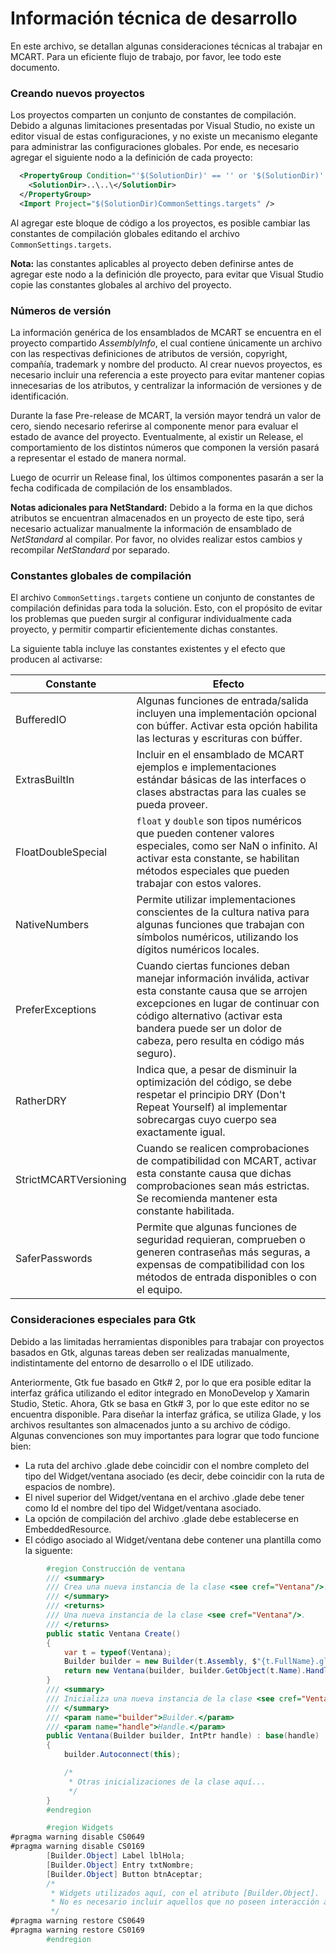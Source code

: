 # Información técnica de desarrollo
En este archivo, se detallan algunas consideraciones técnicas al trabajar en
MCART. Para un eficiente flujo de trabajo, por favor, lee todo este documento.
### Creando nuevos proyectos
Los proyectos comparten un conjunto de constantes de compilación. Debido a
algunas limitaciones presentadas por Visual Studio, no existe un editor visual
de estas configuraciones, y no existe un mecanismo elegante para administrar
las configuraciones globales. Por ende, es necesario agregar el siguiente nodo
a la definición de cada proyecto:
```xml
  <PropertyGroup Condition="'$(SolutionDir)' == '' or '$(SolutionDir)' == '*undefined*'">
    <SolutionDir>..\..\</SolutionDir>
  </PropertyGroup>
  <Import Project="$(SolutionDir)CommonSettings.targets" />
```
Al agregar este bloque de código a los proyectos, es posible cambiar las
constantes de compilación globales editando el archivo
`CommonSettings.targets`.

**Nota:** las constantes aplicables al proyecto deben definirse antes de
agregar este nodo a la definición dle proyecto, para evitar que Visual Studio
copie las constantes globales al archivo del proyecto.
### Números de versión
La información genérica de los ensamblados de MCART se encuentra en el proyecto
compartido *AssemblyInfo*, el cual contiene únicamente un archivo con las
respectivas definiciones de atributos de versión, copyright, compañía,
trademark y nombre del producto. Al crear nuevos proyectos, es necesario
incluir una referencia a este proyecto para evitar mantener copias innecesarias
de los atributos, y centralizar la información de versiones y de
identificación.

Durante la fase Pre-release de MCART, la versión mayor tendrá un valor de cero,
siendo necesario referirse al componente menor para evaluar el estado de avance
del proyecto. Eventualmente, al existir un Release, el comportamiento de los
distintos números que componen la versión pasará a representar el estado de
manera normal.

Luego de ocurrir un Release final, los últimos componentes pasarán a ser la
fecha codificada de compilación de los ensamblados.

**Notas adicionales para NetStandard:**
Debido a la forma en la que dichos atributos se encuentran almacenados en un
proyecto de este tipo, será necesario actualizar manualmente la información de
ensamblado de *NetStandard* al compilar. Por favor, no olvides realizar estos
cambios y recompilar *NetStandard* por separado.
### Constantes globales de compilación
El archivo `CommonSettings.targets` contiene un conjunto de constantes de
compilación definidas para toda la solución. Esto, con el propósito de evitar
los problemas que pueden surgir al configurar individualmente cada proyecto, y
permitir compartir eficientemente dichas constantes.

La siguiente tabla incluye las constantes existentes y el efecto que producen
al activarse:

Constante | Efecto
--- | ---
BufferedIO | Algunas funciones de entrada/salida incluyen una implementación opcional con búffer. Activar esta opción habilita las lecturas y escrituras con búffer.
ExtrasBuiltIn | Incluir en el ensamblado de MCART ejemplos e implementaciones estándar básicas de las interfaces o clases abstractas para las cuales se pueda proveer.
FloatDoubleSpecial | `float` y `double` son tipos numéricos que pueden contener valores especiales, como ser NaN o infinito. Al activar esta constante, se habilitan métodos especiales que pueden trabajar con estos valores.
NativeNumbers | Permite utilizar implementaciones conscientes de la cultura nativa para algunas funciones que trabajan con símbolos numéricos, utilizando los dígitos numéricos locales.
PreferExceptions | Cuando ciertas funciones deban manejar información inválida, activar esta constante causa que se arrojen excepciones en lugar de continuar con código alternativo (activar esta bandera puede ser un dolor de cabeza, pero resulta en código más seguro).
RatherDRY | Indica que, a pesar de disminuir la optimización del código, se debe respetar el principio DRY (Don't Repeat Yourself) al implementar sobrecargas cuyo cuerpo sea exactamente igual.
StrictMCARTVersioning | Cuando se realicen comprobaciones de compatibilidad con MCART, activar esta constante causa que dichas comprobaciones sean más estrictas. Se recomienda mantener esta constante habilitada.
SaferPasswords | Permite que algunas funciones de seguridad requieran, comprueben o generen contraseñas más seguras, a expensas de compatibilidad con los métodos de entrada disponibles o con el equipo.
### Consideraciones especiales para Gtk
Debido a las limitadas herramientas disponibles para trabajar con proyectos
basados en Gtk, algunas tareas deben ser realizadas manualmente, indistintamente
del entorno de desarrollo o el IDE utilizado.

Anteriormente, Gtk fue basado en Gtk# 2, por lo que era posible editar la
interfaz gráfica utilizando el editor integrado en MonoDevelop y Xamarin Studio,
Stetic. Ahora, Gtk se basa en Gtk# 3, por lo que este editor no se encuentra
disponible. Para diseñar la interfaz gráfica, se utiliza Glade, y los archivos
resultantes son almacenados junto a su archivo de código. Algunas convenciones
son muy importantes para lograr que todo funcione bien:

* La ruta del archivo .glade debe coincidir con el nombre completo del tipo del Widget/ventana asociado (es decir, debe coincidir con la ruta de espacios de nombre).
* El nivel superior del Widget/ventana en el archivo .glade debe tener como Id el nombre del tipo del Widget/ventana asociado.
* La opción de compilación del archivo .glade debe establecerse en EmbeddedResource.
* El código asociado al Widget/ventana debe contener una plantilla como la siguente:
```csharp
        #region Construcción de ventana
        /// <summary>
        /// Crea una nueva instancia de la clase <see cref="Ventana"/>.
        /// </summary>
        /// <returns>
        /// Una nueva instancia de la clase <see cref="Ventana"/>.
        /// </returns>
        public static Ventana Create()
        {
            var t = typeof(Ventana);
            Builder builder = new Builder(t.Assembly, $"{t.FullName}.glade", null);
            return new Ventana(builder, builder.GetObject(t.Name).Handle);
        }
        /// <summary>
        /// Inicializa una nueva instancia de la clase <see cref="Ventana"/>.
        /// </summary>
        /// <param name="builder">Builder.</param>
        /// <param name="handle">Handle.</param>
        public Ventana(Builder builder, IntPtr handle) : base(handle)
        {
            builder.Autoconnect(this);

            /*
             * Otras inicializaciones de la clase aquí...
             */
        }
        #endregion

        #region Widgets        
#pragma warning disable CS0649
#pragma warning disable CS0169
        [Builder.Object] Label lblHola;
        [Builder.Object] Entry txtNombre;
        [Builder.Object] Button btnAceptar;
        /*
         * Widgets utilizados aquí, con el atributo [Builder.Object].
         * No es necesario incluir aquellos que no poseen interacción alguna.
         */
#pragma warning restore CS0649
#pragma warning restore CS0169
        #endregion
```
